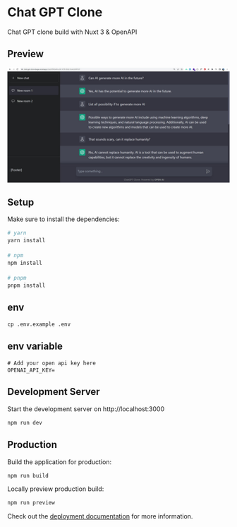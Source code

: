 # Chat GPT Clone

Chat GPT clone build with Nuxt 3 & OpenAPI

## Preview
![alt text](https://github.com/WailanTirajoh/chat-gpt-clone/blob/main/cgptclone.jpg?raw=true)

## Setup

Make sure to install the dependencies:

```bash
# yarn
yarn install

# npm
npm install

# pnpm
pnpm install
```

## env
```
cp .env.example .env
```

## env variable
```
# Add your open api key here
OPENAI_API_KEY=
```

## Development Server

Start the development server on http://localhost:3000

```bash
npm run dev
```

## Production

Build the application for production:

```bash
npm run build
```

Locally preview production build:

```bash
npm run preview
```

Check out the [deployment documentation](https://nuxt.com/docs/getting-started/deployment) for more information.
